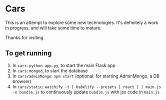 # Cars

This is an attempt to explore some new technologies.  It's definitely a work in progress, and will take some time to mature.

Thanks for visiting.


## To get running

1. In `cars`: `python app.py`, to start the main Flask app
2. In `cars`: `mongod`, to start the database
3. In `cars/adminMongo`: `npm start` (optional: for starting AdminMongo, a DB browser)
4. In  `cars/static`: `watchify -t [ babelify --presets [ react ] ] main.js -o bundle.js` to continuously update `bundle.js` with jsx code in `main.js` 